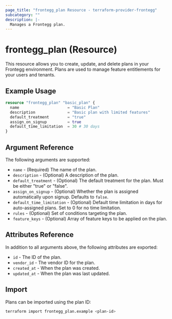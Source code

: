 ```yaml
---
page_title: "frontegg_plan Resource - terraform-provider-frontegg"
subcategory: ""
description: |-
  Manages a Frontegg plan.
---
```


# frontegg_plan (Resource)

This resource allows you to create, update, and delete plans in your Frontegg environment. Plans are used to manage feature entitlements for your users and tenants.

## Example Usage

```terraform
resource "frontegg_plan" "basic_plan" {
  name                     = "Basic Plan"
  description              = "Basic plan with limited features"
  default_treatment        = "true"
  assign_on_signup         = true
  default_time_limitation  = 30 # 30 days
}
```

## Argument Reference

The following arguments are supported:

* `name` - (Required) The name of the plan.
* `description` - (Optional) A description of the plan.
* `default_treatment` - (Optional) The default treatment for the plan. Must be either "true" or "false".
* `assign_on_signup` - (Optional) Whether the plan is assigned automatically upon signup. Defaults to `false`.
* `default_time_limitation` - (Optional) Default time limitation in days for auto-assigned plans. Set to 0 for no time limitation.
* `rules` - (Optional) Set of conditions targeting the plan.
* `feature_keys` - (Optional) Array of feature keys to be applied on the plan.

## Attributes Reference

In addition to all arguments above, the following attributes are exported:

* `id` - The ID of the plan.
* `vendor_id` - The vendor ID for the plan.
* `created_at` - When the plan was created.
* `updated_at` - When the plan was last updated.

## Import

Plans can be imported using the plan ID:

```bash
terraform import frontegg_plan.example <plan-id>
``` 